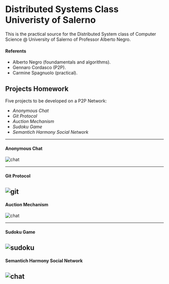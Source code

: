 # Distributed Systems Class Univeristy of Salerno

This is the practical source for the Distributed System class of Computer Science @ University of Salerno of Professor Alberto Negro.

#### Referents
- Alberto Negro (foundamentals and algorithms).
- Gennaro Cordasco (P2P).
- Carmine Spagnuolo (practical).

## Projects Homework

Five projects to be developed on a P2P Network:

- *Anonymous Chat*
- *Git Protocol*
- *Auction Mechanism*
- *Sudoku Game*
- *Semantich Harmony Social Network*
---------------------------------------------------------------------------------------------------

#### Anonymous Chat
![chat](https://s3.amazonaws.com/lowres.cartoonstock.com/telecommunications-chatting-chatroom-chatting_over_the_fence-neighbour-gossip-gri0032_low.jpg)

---------------------------------------------------------------------------------------------------
#### Git Protocol
![git](https://i2.wp.com/makingbones.files.wordpress.com/2013/02/picture12.jpg)
---------------------------------------------------------------------------------------------------
#### Auction Mechanism
![chat](https://s3.amazonaws.com/lowres.cartoonstock.com/law-order-online_auction-blackmarket-black_market-website-stolen_good-bmun149_low.jpg)


---------------------------------------------------------------------------------------------------
#### Sudoku Game
![sudoku](https://qph.ec.quoracdn.net/main-qimg-6ffebac2a0f3b17fd558c6caa21d87b9)
---------------------------------------------------------------------------------------------------
#### Semantich Harmony Social Network
![chat](https://s3.amazonaws.com/lowres.cartoonstock.com/media-social_media-interests-compatibility-dates-social_networks-jsh120327_low.jpg)
---------------------------------------------------------------------------------------------------

